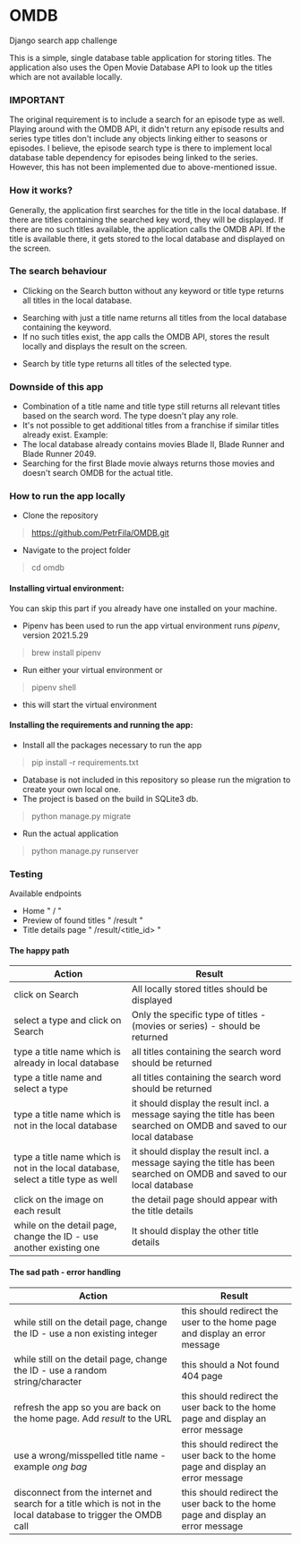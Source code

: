 # OMDB
Django search app challenge

This is a simple, single database table application for storing titles.
The application also uses the Open Movie Database API to look up the titles which are not available locally.

### IMPORTANT 
The original requirement is to include a search for an episode type as well. Playing around with the OMDB API, it didn't return any episode results and series type titles don't include any objects linking either to seasons or episodes.
I believe, the episode search type is there to implement local database table dependency for episodes being linked to the series.
However, this has not been implemented due to above-mentioned issue.

### How it works?
Generally, the application first searches for the title in the local database.
If there are titles containing the searched key word, they will be displayed.
If there are no such titles available, the application calls the OMDB API.
If the title is available there, it gets stored to the local database and displayed on the screen.

### The search behaviour
* Clicking on the Search button without any keyword or title type returns all titles in the local database.
+ Searching with just a title name returns all titles from the local database containing the keyword.
+ If no such titles exist, the app calls the OMDB API, stores the result locally and displays the result on the screen.
* Search by title type returns all titles of the selected type.

### Downside of this app
* Combination of a title name and title type still returns all relevant titles based on the search word. The type doesn't play any role.
* It's not possible to get additional titles from a franchise if similar titles already exist.
Example:
* The local database already contains movies Blade II, Blade Runner and Blade Runner 2049.
* Searching for the first Blade movie always returns those movies and doesn't search OMDB for the actual title.

### How to run the app locally
* Clone the repository
> https://github.com/PetrFila/OMDB.git 
* Navigate to the project folder
> cd omdb

#### Installing virtual environment:
You can skip this part if you already have one installed on your machine.
* Pipenv has been used to run the app
virtual environment runs *pipenv*, version 2021.5.29
> brew install pipenv

* Run either your virtual environment or 
> pipenv shell
- this will start the virtual environment

#### Installing the requirements and running the app:
* Install all the packages necessary to run the app
> pip install -r requirements.txt

* Database is not included in this repository so please run the migration to create your own local one.
* The project is based on the build in SQLite3 db.
> python manage.py migrate

* Run the actual application
> python manage.py runserver

### Testing
Available endpoints
* Home " / "
* Preview of found titles " /result "
* Title details page " /result/<title_id> "

#### The happy path
| Action | Result |
|--------|--------|
|click on Search|All locally stored titles should be displayed|
|select a type and click on Search|Only the specific type of titles - (movies or series) - should be returned|
|type a title name which is already in local database|all titles containing the search word should be returned|
|type a title name and select a type|all titles containing the search word should be returned|
|type a title name which is not in the local database|it should display the result incl. a message saying the title has been searched on OMDB and saved to our local database|
|type a title name which is not in the local database, select a title type as well|it should display the result incl. a message saying the title has been searched on OMDB and saved to our local database|
|click on the image on each result|the detail page should appear with the title details|
|while on the detail page, change the ID - use another existing one|It should display the other title details|

#### The sad path - error handling
| Action | Result |
|--------|--------|
|while still on the detail page, change the ID - use a non existing integer|this should redirect the user to the home page and display an error message|
|while still on the detail page, change the ID - use a random string/character|this should a Not found 404 page|
|refresh the app so you are back on the home page. Add *result* to the URL|this should redirect the user back to the home page and display an error message|
|use a wrong/misspelled title name - example *ong bag*|this should redirect the user back to the home page and display an error message|
|disconnect from the internet and search for a title which is not in the local database to trigger the OMDB call|this should redirect the user back to the home page and display an error message|